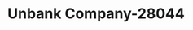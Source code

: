 ---
f_zip-code: 55303
f_state-code: MN
title: Unbank Company-28044
f_phone: 763-421-6994
f_city-only: Anoka
f_address: 205 East Main Street Anoka
f_location-unique-id: '28044'
slug: unbank-company-28044
updated-on: '2024-05-30T13:46:58.046Z'
created-on: '2024-05-30T13:36:59.803Z'
published-on: '2024-05-30T13:54:32.469Z'
f_city-state: cms/city/anoka-mn.md
f_company: cms/company/unbank-company.md
f_state: cms/state/minnesota.md
layout: '[payday-loan].html'
tags: payday-loan
---